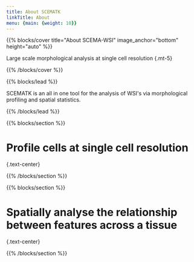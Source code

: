 ```yaml
---
title: About SCEMATK
linkTitle: About
menu: {main: {weight: 10}}
---
```


{{% blocks/cover title="About SCEMA-WSI" image_anchor="bottom" height="auto" %}}

Large scale morphological analysis at single cell resolution
{.mt-5}

{{% /blocks/cover %}}

{{% blocks/lead %}}

SCEMATK is an all in one tool for the analysis of WSI's via morphological profiling and spatial statistics.

{{% /blocks/lead %}}

{{% blocks/section %}}

# Profile cells at single cell resolution
{.text-center}

{{% /blocks/section %}}

{{% blocks/section %}}

# Spatially analyse the relationship between features across a tissue
{.text-center}

{{% /blocks/section %}}
